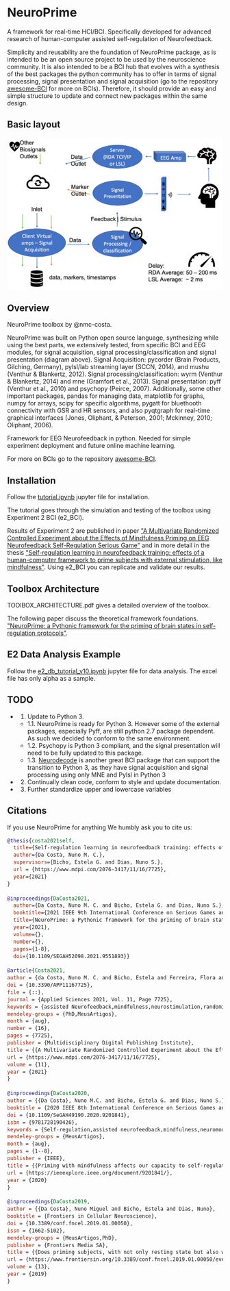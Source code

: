 # NeuroPrime
A framework for real-time HCI/BCI. Specifically developed for advanced research of human-computer assisted self-regulation of Neurofeedback.


Simplicity and reusability are the foundation of NeuroPrime package, as is intended to be an open source project to be used by the neuroscience community. It is also intended to be a BCI hub that evolves with a synthesis of the best packages the python community has to offer in terms of signal processing, signal presentation and signal acquisition (go to the repository [awesome-BCI](https://github.com/NeuroTechX/awesome-bci) for more on BCIs). Therefore, it should provide an easy and simple structure to update and connect new packages within the same design.

## Basic layout
![](neuroprime_diagram.png)

## Overview

NeuroPrime toolbox by @nmc-costa.

NeuroPrime was built on Python open source language, synthesizing while using the best parts, we extensively tested, from specific BCI and EEG modules, for signal acquisition, signal processing/classification and signal presentation (diagram above). Signal Acquisition: pycorder (Brain Products, Gilching, Germany), pylsl/lab streaming layer (SCCN, 2014), and mushu (Venthur & Blankertz, 2012). Signal processing/classification: wyrm (Venthur & Blankertz, 2014) and mne (Gramfort et al., 2013). Signal presentation: pyff (Venthur et al., 2010) and psychopy (Peirce, 2007). Additionally, some other important packages, pandas for managing data, matplotlib for graphs, numpy for arrays, scipy for specific algorithms, pygatt for bluethooth connectivity with GSR and HR sensors, and also pyqtgraph for real-time graphical interfaces (Jones, Oliphant, & Peterson, 2001; Mckinney, 2010; Oliphant, 2006). 

Framework for EEG Neurofeedback in python. Needed for simple experiment deployment and future online machine learning. 

For more on BCIs go to the repository [awesome-BCI](https://github.com/NeuroTechX/awesome-bci).

## Installation

Follow the [tutorial.ipynb](https://github.com/nmc-costa/neuroprime/blob/master/tutorial.ipynb) jupyter file for installation.

The tutorial goes through the simulation and testing of the toolbox using Experiment 2 BCI (e2_BCI). 

Results of Experiment 2 are published in paper ["A Multivariate Randomized Controlled Experiment about the Effects of Mindfulness Priming on EEG Neurofeedback Self-Regulation Serious Game"](https://www.mdpi.com/2076-3417/11/16/7725) and in more detail in the thesis ["Self-regulation learning in neurofeedback training: effects of a human-computer framework to prime subjects with external stimulation, like mindfulness"](https://hdl.handle.net/1822/75752). Using e2_BCI you can replicate and validate our results.

## Toolbox Architecture

TOOlBOX_ARCHITECTURE.pdf gives a detailed overview of the toolbox.

The following paper discuss the theoretical framework foundations. ["NeuroPrime: a Pythonic framework for the priming of brain states in self-regulation protocols"](https://ieeexplore.ieee.org/document/9551893).

## E2 Data Analysis Example  

Follow the [e2_db_tutorial_v10.ipynb](https://github.com/nmc-costa/neuroprime/blob/master/neuroprime/src/utils/data_analysis/e2_pipe/database_tutorial/e2_db_tutorial_v10.ipynb) jupyter file for data analysis. The excel file has only alpha as a sample.

## TODO

- 1. Update to Python 3. 
    - 1.1. NeuroPrime is ready for Python 3. However some of the external packages, especially Pyff, are still python 2.7 package dependent. As such we decided to conform to the same environment.
    - 1.2. Psychopy is Python 3 compliant, and the signal presentation will need to be fully updated to this package.
    - 1.3. [Neurodecode](https://github.com/dbdq/neurodecode) is another great BCI package that can support the transition to Python 3, as they have signal acquisition and signal processing using only MNE and Pylsl in Python 3
- 2. Continually clean code, conform to style and update documentation.
- 3. Further standardize upper and lowercase variables
    
    
## Citations
If you use NeuroPrime for anything We humbly ask you to cite us:
```bibtex
@thesis{costa2021self,
  title={Self-regulation learning in neurofeedback training: effects of a human-computer framework to prime subjects with external stimulation, like mindfulness},
  author={Da Costa, Nuno M. C.},
  supervisors={Bicho, Estela G. and Dias, Nuno S.},
  url = {https://www.mdpi.com/2076-3417/11/16/7725},
  year={2021}
}

@inproceedings{DaCosta2021,
  author={Da Costa, Nuno M. C. and Bicho, Estela G. and Dias, Nuno S.},
  booktitle={2021 IEEE 9th International Conference on Serious Games and Applications for Health(SeGAH)}, 
  title={NeuroPrime: a Pythonic framework for the priming of brain states in self-regulation protocols}, 
  year={2021},
  volume={},
  number={},
  pages={1-8},
  doi={10.1109/SEGAH52098.2021.9551893}}

@article{Costa2021,
author = {da Costa, Nuno M. C. and Bicho, Estela and Ferreira, Flora and Vilhena, Estela and Dias, Nuno S.},
doi = {10.3390/APP11167725},
file = {::},
journal = {Applied Sciences 2021, Vol. 11, Page 7725},
keywords = {assisted Neurofeedback,mindfulness,neurostimulation,randomized,regulation,self,serious games BCI},
mendeley-groups = {PhD,MeusArtigos},
month = {aug},
number = {16},
pages = {7725},
publisher = {Multidisciplinary Digital Publishing Institute},
title = {{A Multivariate Randomized Controlled Experiment about the Effects of Mindfulness Priming on EEG Neurofeedback Self-Regulation Serious Games}},
url = {https://www.mdpi.com/2076-3417/11/16/7725},
volume = {11},
year = {2021}
}

@inproceedings{DaCosta2020,
author = {{Da Costa}, Nuno M.C. and Bicho, Estela G. and Dias, Nuno S.},
booktitle = {2020 IEEE 8th International Conference on Serious Games and Applications for Health, SeGAH 2020},
doi = {10.1109/SeGAH49190.2020.9201841},
isbn = {9781728190426},
keywords = {Self-regulation,assisted neurofeedback,mindfulness,neuromodulation,neurostimulation},
mendeley-groups = {MeusArtigos},
month = {aug},
pages = {1--8},
publisher = {IEEE},
title = {{Priming with mindfulness affects our capacity to self-regulate brain activity?}},
url = {https://ieeexplore.ieee.org/document/9201841/},
year = {2020}
}

@inproceedings{DaCosta2019,
author = {{Da Costa}, Nuno Miguel and Bicho, Estela and Dias, Nuno},
booktitle = {Frontiers in Cellular Neuroscience},
doi = {10.3389/conf.fncel.2019.01.00050},
issn = {1662-5102},
mendeley-groups = {MeusArtigos,PhD},
publisher = {Frontiers Media SA},
title = {{Does priming subjects, with not only resting state but also with mindfulness or/and guided imagery, affect self-regulation of SMR neurofeedback? Framework to improve brain self-regulation and support the rehabilitation of disorders such as depression, anxiety, stress and attention control.}},
url = {https://www.frontiersin.org/10.3389/conf.fncel.2019.01.00050/event_abstract},
volume = {13},
year = {2019}
}



```
